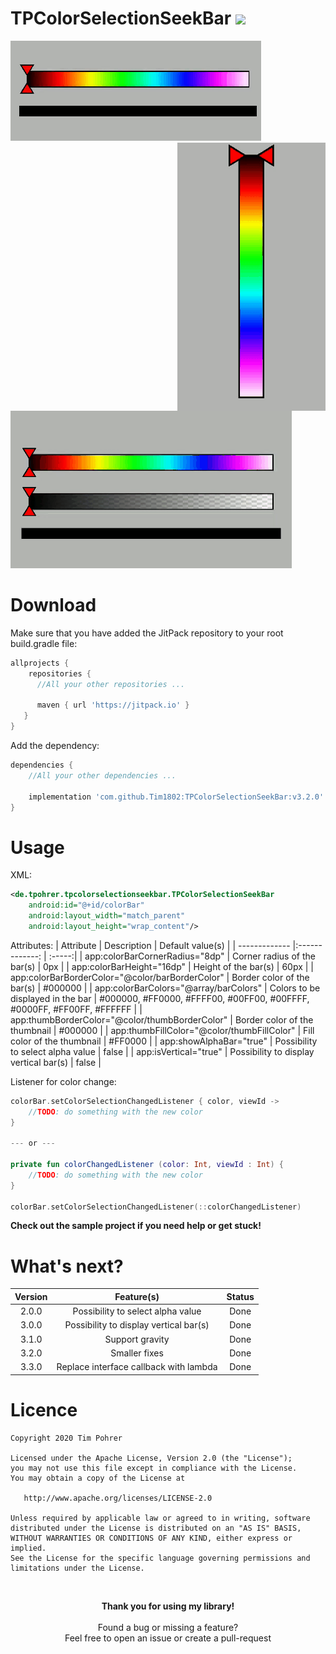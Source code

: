 # TPColorSelectionSeekBar [![](https://jitpack.io/v/Tim1802/TPColorSelectionSeekBar.svg)](https://jitpack.io/#Tim1802/TPColorSelectionSeekBar)

<span>
    <img src="Design/Demo.gif">
    <img src="Design/DemoVertical.gif" align="right" >
    <img src="Design/DemoAlpha.gif">
</span>

# Download
Make sure that you have added the JitPack repository to your root build.gradle file:

```gradle
allprojects {
    repositories {
      //All your other repositories ...
      
      maven { url 'https://jitpack.io' }
   }
}
```

Add the dependency:

```gradle
dependencies {
    //All your other dependencies ...
    
    implementation 'com.github.Tim1802:TPColorSelectionSeekBar:v3.2.0'
}
```
# Usage
XML:
```xml
<de.tpohrer.tpcolorselectionseekbar.TPColorSelectionSeekBar
    android:id="@+id/colorBar"
    android:layout_width="match_parent"
    android:layout_height="wrap_content"/>
```
Attributes:
| Attribute                                            | Description                             | Default value(s)  |
| -------------                                        |:-------------:                          | :-----:|
| app:colorBarCornerRadius="8dp"                       | Corner radius of the bar(s)             | 0px |
| app:colorBarHeight="16dp"                            | Height of the bar(s)                    | 60px |
| app:colorBarBorderColor="@color/barBorderColor"      | Border color of the bar(s)              | #000000 |
| app:colorBarColors="@array/barColors"                | Colors to be displayed in the bar       | #000000, #FF0000, #FFFF00, #00FF00, #00FFFF, #0000FF, #FF00FF, #FFFFFF |
| app:thumbBorderColor="@color/thumbBorderColor"       | Border color of the thumbnail           | #000000 |
| app:thumbFillColor="@color/thumbFillColor"           | Fill color of the thumbnail             | #FF0000 |
| app:showAlphaBar="true"                              | Possibility to select alpha value       | false   |
| app:isVertical="true"                                | Possibility to display vertical bar(s)  | false   |




Listener for color change:
```kotlin
colorBar.setColorSelectionChangedListener { color, viewId ->
    //TODO: do something with the new color   
}

--- or ---

private fun colorChangedListener (color: Int, viewId : Int) { 
    //TODO: do something with the new color   
}

colorBar.setColorSelectionChangedListener(::colorChangedListener)

```
<b>Check out the sample project if you need help or get stuck!</b>

# What's next?

| Version        | Feature(s)                             | Status                             |
| :-------------:|:---------------------------------:     | :---------------------------------:|
| 2.0.0          | Possibility to select alpha value      | Done                               | 
| 3.0.0          | Possibility to display vertical bar(s) | Done                               | 
| 3.1.0          | Support gravity                        | Done                               | 
| 3.2.0          | Smaller fixes                          | Done                               | 
| 3.3.0          | Replace interface callback with lambda | Done                               | 


# Licence
```
Copyright 2020 Tim Pohrer

Licensed under the Apache License, Version 2.0 (the "License");
you may not use this file except in compliance with the License.
You may obtain a copy of the License at

   http://www.apache.org/licenses/LICENSE-2.0

Unless required by applicable law or agreed to in writing, software
distributed under the License is distributed on an "AS IS" BASIS,
WITHOUT WARRANTIES OR CONDITIONS OF ANY KIND, either express or implied.
See the License for the specific language governing permissions and
limitations under the License.
```
</br>

<p align="center">
  <b>Thank you for using my library!</b></br></br>
  Found a bug or missing a feature?</br>
  Feel free to open an issue or create a pull-request
</p>
